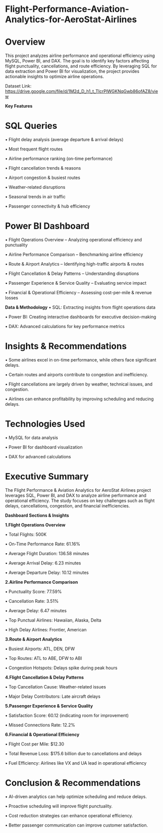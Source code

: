 # Flight-Performance-Aviation-Analytics-for-AeroStat-Airlines


# Overview
This project analyzes airline performance and operational efficiency using MySQL, Power BI, and DAX. The goal is to identify key factors affecting flight punctuality, cancellations, and route efficiency. By leveraging SQL for data extraction and Power BI for visualization, the project provides actionable insights to optimize airline operations.

Dataset Link: https://drive.google.com/file/d/1M2d_D_h1_t_TIcrPlWGKNqGwb86ofAZ8/view

 **Key Features**
# SQL Queries
• Flight delay analysis (average departure & arrival delays)

• Most frequent flight routes

• Airline performance ranking (on-time performance)

• Flight cancellation trends & reasons

• Airport congestion & busiest routes

• Weather-related disruptions

• Seasonal trends in air traffic

• Passenger connectivity & hub efficiency

# Power BI Dashboard
• Flight Operations Overview – Analyzing operational efficiency and punctuality

• Airline Performance Comparison – Benchmarking airline efficiency

• Route & Airport Analytics – Identifying high-traffic airports & routes

• Flight Cancellation & Delay Patterns – Understanding disruptions

• Passenger Experience & Service Quality – Evaluating service impact

• Financial & Operational Efficiency – Assessing cost-per-mile & revenue losses

**Data & Methodology**
• SQL: Extracting insights from flight operations data

• Power BI: Creating interactive dashboards for executive decision-making

• DAX: Advanced calculations for key performance metrics

# Insights & Recommendations
• Some airlines excel in on-time performance, while others face significant delays.

• Certain routes and airports contribute to congestion and inefficiency.

• Flight cancellations are largely driven by weather, technical issues, and congestion.

• Airlines can enhance profitability by improving scheduling and reducing delays.

# Technologies Used
• MySQL for data analysis

• Power BI for dashboard visualization

• DAX for advanced calculations

# Executive Summary
The Flight Performance & Aviation Analytics for AeroStat Airlines project leverages SQL, Power BI, and DAX to analyze airline performance and operational efficiency. The study focuses on key challenges such as flight delays, cancellations, congestion, and financial inefficiencies.

**Dashboard Sections & Insights**

**1.Flight Operations Overview**

• Total Flights: 500K

• On-Time Performance Rate: 61.16%

• Average Flight Duration: 136.58 minutes

• Average Arrival Delay: 6.23 minutes

• Average Departure Delay: 10.12 minutes

**2.Airline Performance Comparison**

• Punctuality Score: 77.59%

• Cancellation Rate: 3.51%

• Average Delay: 6.47 minutes

• Top Punctual Airlines: Hawaiian, Alaska, Delta

• High Delay Airlines: Frontier, American

**3.Route & Airport Analytics**

• Busiest Airports: ATL, DEN, DFW

• Top Routes: ATL to ABE, DFW to ABI

• Congestion Hotspots: Delays spike during peak hours

**4.Flight Cancellation & Delay Patterns**

• Top Cancellation Cause: Weather-related issues

• Major Delay Contributors: Late aircraft delays

**5.Passenger Experience & Service Quality**

• Satisfaction Score: 60.12 (indicating room for improvement)

• Missed Connections Rate: 12.2%

**6.Financial & Operational Efficiency**

• Flight Cost per Mile: $12.30

• Total Revenue Loss: $175.6 billion due to cancellations and delays

• Fuel Efficiency: Airlines like VX and UA lead in operational efficiency

# Conclusion & Recommendations
• AI-driven analytics can help optimize scheduling and reduce delays.

• Proactive scheduling will improve flight punctuality.

• Cost reduction strategies can enhance operational efficiency.

• Better passenger communication can improve customer satisfaction.
